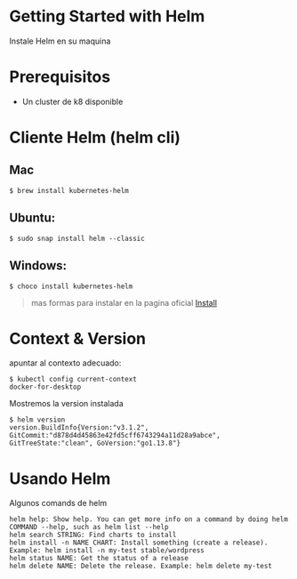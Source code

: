 # Getting Started with Helm

Instale Helm en su maquina

# Prerequisitos

- Un cluster de k8 disponible

# Cliente Helm (helm cli)

## Mac

```
$ brew install kubernetes-helm
```

## Ubuntu:

```
$ sudo snap install helm --classic
```

## Windows:

```
$ choco install kubernetes-helm
```

> mas formas para instalar en la pagina oficial [Install](https://helm.sh/docs/intro/install/)

# Context & Version

apuntar al contexto adecuado:

```
$ kubectl config current-context
docker-for-desktop

```

Mostremos la version instalada

```
$ helm version
version.BuildInfo{Version:"v3.1.2", GitCommit:"d878d4d45863e42fd5cff6743294a11d28a9abce", GitTreeState:"clean", GoVersion:"go1.13.8"}
```

# Usando Helm
Algunos comands de helm

```
helm help: Show help. You can get more info on a command by doing helm COMMAND --help, such as helm list --help
helm search STRING: Find charts to install
helm install -n NAME CHART: Install something (create a release). Example: helm install -n my-test stable/wordpress
helm status NAME: Get the status of a release
helm delete NAME: Delete the release. Example: helm delete my-test
```

